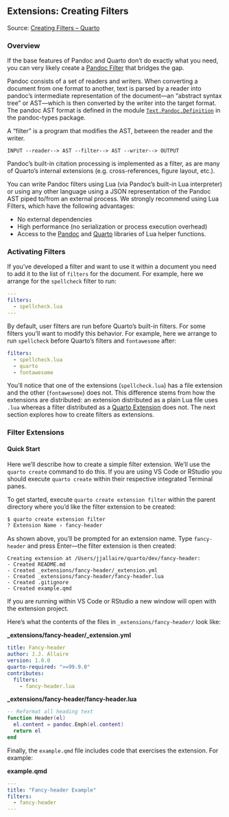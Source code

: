 ## Extensions: Creating Filters

Source: [Creating Filters – Quarto](https://quarto.org/docs/extensions/filters.html)

### Overview

If the base features of Pandoc and Quarto don’t do exactly what you need, you can very likely create a [Pandoc Filter](https://pandoc.org/filters.html) that bridges the gap.

Pandoc consists of a set of readers and writers. When converting a document from one format to another, text is parsed by a reader into pandoc’s intermediate representation of the document—an “abstract syntax tree” or AST—which is then converted by the writer into the target format. The pandoc AST format is defined in the module [`Text.Pandoc.Definition`](https://hackage.haskell.org/package/pandoc-types/docs/Text-Pandoc-Definition.html) in the pandoc-types package.

A “filter” is a program that modifies the AST, between the reader and the writer.

```
INPUT --reader--> AST --filter--> AST --writer--> OUTPUT
```

Pandoc’s built-in citation processing is implemented as a filter, as are many of Quarto’s internal extensions (e.g. cross-references, figure layout, etc.).

You can write Pandoc filters using Lua (via Pandoc’s built-in Lua interpreter) or using any other language using a JSON representation of the Pandoc AST piped to/from an external process. We strongly recommend using Lua Filters, which have the following advantages:

*   No external dependencies
*   High performance (no serialization or process execution overhead)
*   Access to the [Pandoc](https://pandoc.org/lua-filters.html) and [Quarto](https://quarto.org/docs/extensions/lua-api.html) libraries of Lua helper functions.

### Activating Filters

If you’ve developed a filter and want to use it within a document you need to add it to the list of `filters` for the document. For example, here we arrange for the `spellcheck` filter to run:

```yaml
---
filters:
  - spellcheck.lua
---
```

By default, user filters are run before Quarto’s built-in filters. For some filters you’ll want to modify this behavior. For example, here we arrange to run `spellcheck` before Quarto’s filters and `fontawesome` after:

```yaml
filters:
  - spellcheck.lua
  - quarto
  - fontawesome
```

You’ll notice that one of the extensions (`spellcheck.lua`) has a file extension and the other (`fontawesome`) does not. This difference stems from how the extensions are distributed: an extension distributed as a plain Lua file uses `.lua` whereas a filter distributed as a [Quarto Extension](https://quarto.org/docs/extensions/) does not. The next section explores how to create filters as extensions.

### Filter Extensions

#### Quick Start

Here we’ll describe how to create a simple filter extension. We’ll use the `quarto create` command to do this. If you are using VS Code or RStudio you should execute `quarto create` within their respective integrated Terminal panes.

To get started, execute `quarto create extension filter` within the parent directory where you’d like the filter extension to be created:

```bash
$ quarto create extension filter
? Extension Name › fancy-header
```

As shown above, you’ll be prompted for an extension name. Type `fancy-header` and press Enter—the filter extension is then created:

```
Creating extension at /Users/jjallaire/quarto/dev/fancy-header:
- Created README.md
- Created _extensions/fancy-header/_extension.yml
- Created _extensions/fancy-header/fancy-header.lua
- Created .gitignore
- Created example.qmd
```

If you are running within VS Code or RStudio a new window will open with the extension project.

Here’s what the contents of the files in `_extensions/fancy-header/` look like:

**_extensions/fancy-header/_extension.yml**
```yaml
title: Fancy-header
author: J.J. Allaire
version: 1.0.0
quarto-required: ">=99.9.0"
contributes:
  filters:
    - fancy-header.lua
```

**_extensions/fancy-header/fancy-header.lua**
```lua
-- Reformat all heading text
function Header(el)
  el.content = pandoc.Emph(el.content)
  return el
end
```

Finally, the `example.qmd` file includes code that exercises the extension. For example:

**example.qmd**
```yaml
---
title: "Fancy-header Example"
filters:
  - fancy-header
---

